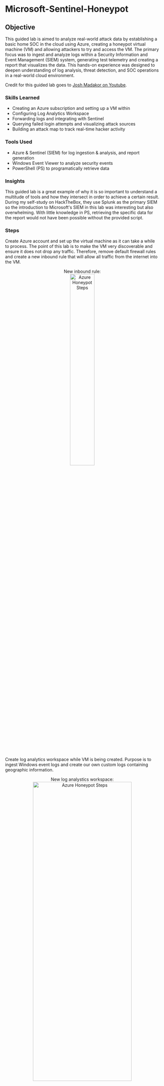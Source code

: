 # Microsoft-Sentinel-Honeypot

## Objective
This guided lab is aimed to analyze real-world attack data by establishing a basic home SOC in the cloud using Azure, creating a honeypot virtual machine (VM) and allowing attackers to try and access the VM. The primary focus was to ingest and analyze logs within a Security Information and Event Management (SIEM) system, generating test telemetry and creating a report that visualizes the data. This hands-on experience was designed to deepen understanding of log analysis, threat detection, and SOC operations in a real-world cloud environment.

Credit for this guided lab goes to [Josh Madakor on Youtube](https://www.youtube.com/@JoshMadakor). 

### Skills Learned
- Creating an Azure subscription and setting up a VM within
- Configuring Log Analytics Workspace
- Forwarding logs and integrating with Sentinel
- Querying failed login attempts and visualizing attack sources
- Building an attack map to track real-time hacker activity

### Tools Used
- Azure & Sentinel (SIEM) for log ingestion & analysis, and report generation
- Windows Event Viewer to analyze security events
- PowerShell (PS) to programatically retrieve data

### Insights
This guided lab is a great example of why it is so important to understand a multitude of tools and how they intersect in order to achieve a certain result. During my self-study on HackTheBox, they use Splunk as the primary SIEM so the introduction to Microsoft's SIEM in this lab was interesting but also overwhelming. With little knowledge in PS, retrieving the specific data for the report would not have been possible without the provided script. 

### Steps

Create Azure account and set up the virtual machine as it can take a while to process. The point of this lab is to make the VM very discoverable and ensure it does not drop any traffic. Therefore, remove default firewall rules and create a new inbound rule that will allow all traffic from the internet into the VM. 
<p align="center">
New inbound rule: <br/>
<img src="https://i.imgur.com/cw3ApsZ.png" height="40%" width="40%" alt="Azure Honeypot Steps"/>
<br />

Create log analytics workspace while VM is being created. Purpose is to ingest Windows event logs and create our own custom logs containing geographic information.
<p align="center">
New log analystics workspace: <br/>
<img src="https://i.imgur.com/IlqxTrJ.png" height="50%" width="80%" alt="Azure Honeypot Steps"/>
<br />

Enable Microsoft Defender for Cloud so we can gather logs from the VM into the log analystics workspace. <br />
Navigation path: Homepage > Navigate > Microsoft Defender for Cloud
<p align="center">
Enable Defender for Cloud: <br/>
<img src="https://i.imgur.com/EV7zqRN.png" height="40%" width="60%" alt="Azure Honeypot Steps"/>
<br />
Connect log analytics workspace with VM: <br/>
<img src="https://i.imgur.com/f040CsZ.png" height="30%" width="30%" alt="Azure Honeypot Steps"/>
<br />

Using remote desktop (RDP) to login into the VM using the VM's public IP address
<p align="center">
VM's IP address: <br/>
<img src="https://i.imgur.com/vaXqTNt.png" height="80%" width="80%" alt="Azure Honeypot Steps"/>
<br />
Connect to VM using RDP: <br/>
<img src="https://i.imgur.com/rddQWQr.png" height="40%" width="40%" alt="Azure Honeypot Steps"/>
<br />
Open another RDP and purposely fail the login: <br/>
<img src="https://i.imgur.com/o9JPjqD.png" height="35%" width="35%" alt="Azure Honeypot Steps"/>
<br />

In remote desktop, open event viewer and focus on Event ID 4625 (Audit Failure). Gather all the failures that tried to log into the VM via RDP. Clicking into the event shows more details including the IP address of those that tried to log into the VM and failed.
<p align="center">
Open another RDP and purposely fail the login: <br/>
<img src="https://i.imgur.com/KLAk6yG.png" height="60%" width="60%" alt="Azure Honeypot Steps"/>
<br />
Event details: <br/>
<img src="https://i.imgur.com/JDDJzx6.png" height="20%" width="40%" alt="Azure Honeypot Steps"/>
<br />

Note that details does not show which country the IP is originating from. We will create a custom log using PS to programtically retrieve the IP addresses and using an IP geolocation API to generate more information. The custom log will be sent to the log analytics workspace in Azure, then use Sentinel (SIEM) to plot out the different attacker on the map. 

Windows firewall on the VM need to be turned off so it can respond to ICMP echo requests. This results in people discovering the VM faster on the internet. 
<p align="center">
-t for perpetual ping in command prompt (CMD): <br/>
<img src="https://i.imgur.com/cHfkzm9.png" height="50%" width="50%" alt="Azure Honeypot Steps"/>
<br />
Request is timing out so we navigate into VM Windows firewall and disable Domain & Public profile. This is a honeypot so disabling is fine.
<p align="center">
Disabling firewall in VM: <br/>
<img src="https://i.imgur.com/RCvTsVe.png" height="70%" width="70%" alt="Azure Honeypot Steps"/>
<br /> 
Ping is now working as echo requests are allowed: <br/>
<img src="https://i.imgur.com/oVSTvzu.png" height="50%" width="50%" alt="Azure Honeypot Steps"/>
<br /> 

Download a PS script provided for this lab. 
<p align="center">
Copy & pasting the script into PS ISE: <br/>
<img src="https://i.imgur.com/E64Z3YA.png" height="60%" width="60%" alt="Azure Honeypot Steps"/>
<br />
Saving it as Log_Exporter in the Desktop: <br/>
<img src="https://i.imgur.com/3X7vk93.png" height="50%" width="50%" alt="Azure Honeypot Steps"/>
<br />

Get IP API key so we can convert IP addresses to logitude & latitude or country. 
<p align="center">
Retrieving IP API key: <br/>
<img src="https://i.imgur.com/7Pt60Dn.png" height="50%" width="50%" alt="Azure Honeypot Steps"/>
<br />
Copy & paste the API key into the script: <br/>
<img src="https://i.imgur.com/AAPaODX.png" height="50%" width="50%" alt="Azure Honeypot Steps"/>
<br />
<br />
Run the script in PS. 3 entries because there are only 3 failed logon's in event viewer: <br/>
<img src="https://i.imgur.com/ZFP9jp9.png" height="90%" width="90%" alt="Azure Honeypot Steps"/>
<br />
Event viewer (Event ID 4625): <br/>
<img src="https://i.imgur.com/A1jZI86.png" height="50%" width="50%" alt="Azure Honeypot Steps"/>
<br />

Information from the failed logon is sent to the IP API. Geodata is then deposited into the failed_rdp log file.
<p align="center">
failed_rdp log file: <br/>
<img src="https://i.imgur.com/mzafjrf.png" height="50%" width="50%" alt="Azure Honeypot Steps"/>
<br />

In the log file: "samplehost" are the sample data used to train the analytics workspace, failed logons are labeled as "honeypot-vm" 
<p align="center">
Log file data: <br/>
<img src="https://i.imgur.com/LHtRIiB.png" height="40%" width="40%" alt="Azure Honeypot Steps"/>
<br />

Create a custom log inside the log analytics workspace allowing us to bring the custom geodata log. <br /> LAW-honeypot > Tables (under settings) > Create > New custom log (MMA-based). <br /> Remember the file is on the VM, not the host device. Copy all logs in the VM and paste in new file on the host computer. 
<p align="center">
Creating a custom log in log analytics workspace: <br/>
<img src="https://i.imgur.com/nKhJJvR.png" height="50%" width="50%" alt="Azure Honeypot Steps"/>
<br />
Using the selected log to train log analytics on what to look for: <br/>
<img src="https://i.imgur.com/zgr5Lel.png" height="50%" width="50%" alt="Azure Honeypot Steps"/>
<br />
Collection path is where the log lives on the VM: <br/>
<img src="https://i.imgur.com/pc6Rqg0.png" height="50%" width="50%" alt="Azure Honeypot Steps"/>
<br />
Naming the custom log: <br/>
<img src="https://i.imgur.com/OTzyFTn.png" height="50%" width="50%" alt="Azure Honeypot Steps"/>
<br />
Review + Create: <br/>
<img src="https://i.imgur.com/IlF6Rrw.png" height="50%" width="50%" alt="Azure Honeypot Steps"/>
<br />

After 5-10 minutes, check by querying the custom log. 
<p align="center">
Query results: <br/>
<img src="https://i.imgur.com/DzdrwMO.png" height="50%" width="50%" alt="Azure Honeypot Steps"/>
<br />
Extra details of an event. Focus on RawData: <br/>
<img src="https://i.imgur.com/1rfEoov.png" height="100%" width="100%" alt="Azure Honeypot Steps"/>
<br />
  
We need to take RawData and extract certain fields/information from it. 

Create a new workbook in Sentinel for an interactive report. <br />
Workbooks > Add Workbook > Edit > Delete current default workbooks > Add Query > copy & paste the query in (extract field no longer available in LAW) <br />
<p align="center">
Workbooks path: <br/>
<img src="https://i.imgur.com/K22nz9v.png" height="50%" width="50%" alt="Azure Honeypot Steps"/>
<br />
Copy & pasting the query script: <br/>
<img src="https://i.imgur.com/MjGlYnz.png" height="50%" width="50%" alt="Azure Honeypot Steps"/>
<br />

Run the Query > Visualization = Map > Set map settings as Metric Label = label, Metric value = event_count > Save workbook > set map to automatically refresh every 10 minutes 
<p align="center">
Run Query configurations: <br/>
<img src="https://i.imgur.com/a4Y3AuV.png" height="100%" width="100%" alt="Azure Honeypot Steps"/>
<br />
Saving the workbook: <br/>
<img src="https://i.imgur.com/bB6Usd9.png" height="50%" width="50%" alt="Azure Honeypot Steps"/>
<br />

We now have a map visualizing where the attackers are from! 
<p align="center">
Initial map. Majority of IP addresses are originating from Paraguay: <br/>
<img src="https://i.imgur.com/QjyJkLe.png" height="50%" width="50%" alt="Azure Honeypot Steps"/>
<br />
Adjusting map refresh timer: <br/>
<img src="https://i.imgur.com/FdIOUVX.png" height="50%" width="50%" alt="Azure Honeypot Steps"/>
<br />
After a few refreshes: <br/>
<img src="https://i.imgur.com/Jon3sH5.png" height="50%" width="50%" alt="Azure Honeypot Steps"/>
<br />
Rate limited by the API: <br/>
<img src="https://i.imgur.com/2mfoWdf.png" height="50%" width="50%" alt="Azure Honeypot Steps"/>
<br />

## Finished!
